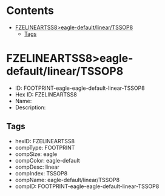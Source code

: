 



Contents
========

* [FZELINEARTSS8>eagle-default/linear/TSSOP8](#fzelineartss8eagle-defaultlineartssop8)
	* [Tags](#tags)

# FZELINEARTSS8>eagle-default/linear/TSSOP8

- ID: FOOTPRINT-eagle-eagle-default-linear-TSSOP8
- Hex ID: FZELINEARTSS8
- Name: 
- Description: 

## Tags

- hexID: FZELINEARTSS8
- oompType: FOOTPRINT
- oompSize: eagle
- oompColor: eagle-default
- oompDesc: linear
- oompIndex: TSSOP8
- oompName: eagle-default/linear/TSSOP8
- oompID: FOOTPRINT-eagle-eagle-default-linear-TSSOP8
